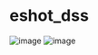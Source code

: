 # eshot_dss
![image](https://github.com/mkaragoz01/eshot_dss/assets/127658520/414a2484-6769-4a2c-81ed-0caa4415d8d4)
![image](https://github.com/mkaragoz01/eshot_dss/assets/127658520/be36495a-fa29-44a4-99b0-eab394895a8b)
